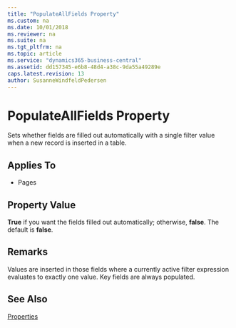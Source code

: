 ```yaml
---
title: "PopulateAllFields Property"
ms.custom: na
ms.date: 10/01/2018
ms.reviewer: na
ms.suite: na
ms.tgt_pltfrm: na
ms.topic: article
ms.service: "dynamics365-business-central"
ms.assetid: dd157345-e6b8-48d4-a38c-9da55a49289e
caps.latest.revision: 13
author: SusanneWindfeldPedersen
---
```


 

# PopulateAllFields Property
Sets whether fields are filled out automatically with a single filter value when a new record is inserted in a table.  
  
## Applies To  
  
-   Pages  
  
## Property Value  
 **True** if you want the fields filled out automatically; otherwise, **false**. The default is **false**.  
  
## Remarks  
 Values are inserted in those fields where a currently active filter expression evaluates to exactly one value. Key fields are always populated.  
  
## See Also  
 [Properties](devenv-properties.md)